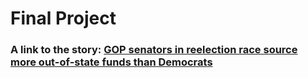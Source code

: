 # Final Project

### A link to the story: [GOP senators in reelection race source more out-of-state funds than Democrats](https://codepen.io/jm2022/full/VwzOeEW)
